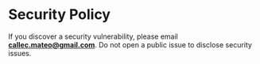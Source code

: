 # Security Policy

If you discover a security vulnerability, please email **callec.mateo@gmail.com**.
Do not open a public issue to disclose security issues.
